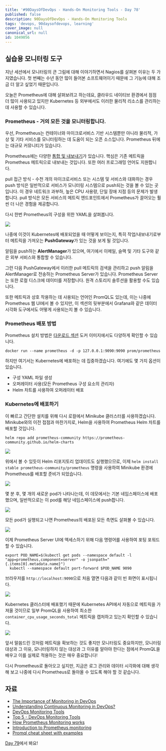 ```yaml
---
title: '#90DaysOfDevOps - Hands-On Monitoring Tools - Day 78'
published: false
description: 90DaysOfDevOps - Hands-On Monitoring Tools
tags: 'devops, 90daysofdevops, learning'
cover_image: null
canonical_url: null
id: 1049056
---
```


## 실습용 모니터링 도구

지난 세션에서 모니터링의 큰 그림에 대해 이야기하면서 Nagios를 살펴본 이유는 두 가지였습니다. 첫 번째는 수년 동안 많이 들어본 소프트웨어이기 때문에 그 기능에 대해 조금 더 알고 싶었기 때문입니다.

오늘은 Prometheus에 대해 살펴보려고 하는데요, 클라우드 네이티브 환경에서 점점 더 많이 사용되고 있지만 Kubernetes 등 외부에서도 이러한 물리적 리소스를 관리하는 데 사용할 수 있습니다.

### Prometheus - 거의 모든 것을 모니터링합니다.

우선, Prometheus는 컨테이너와 마이크로서비스 기반 시스템뿐만 아니라 물리적, 가상 및 기타 서비스를 모니터링하는 데 도움이 되는 오픈 소스입니다. Prometheus 뒤에는 대규모 커뮤니티가 있습니다.

Prometheus에는 다양한 [통합 및 내보내기](https://prometheus.io/docs/instrumenting/exporters/)가 있습니다. 핵심은 기존 메트릭을 Prometheus 메트릭으로 내보내는 것입니다. 또한 여러 프로그래밍 언어도 지원합니다.

pull 접근 방식 - 수천 개의 마이크로서비스 또는 시스템 및 서비스와 대화하는 경우 push 방식은 일반적으로 서비스가 모니터링 시스템으로 push되는 것을 볼 수 있는 곳입니다. 이 경우 네트워크 과부하, 높은 CPU 사용량, 단일 장애 지점 등의 문제가 발생합니다. pull 방식은 모든 서비스의 메트릭 엔드포인트에서 Prometheus가 끌어오는 훨씬 더 나은 경험을 제공합니다.

다시 한번 Prometheus의 구성을 위한 YAML을 살펴봅니다.

![](/2022/Days/Images/Day78_Monitoring7.png)

나중에 이것이 Kubernetes에 배포되었을 때 어떻게 보이는지, 특히 작업/내보내기로부터 메트릭을 가져오는 **PushGateway**가 있는 것을 보게 될 것입니다.

알림을 push하는 **AlertManager**가 있으며, 여기에서 이메일, 슬랙 및 기타 도구와 같은 외부 서비스와 통합할 수 있습니다.

그런 다음 PushGateway에서 이러한 pull 메트릭의 검색을 관리하고 push 알림을 AlertManager로 전송하는 Prometheus Server가 있습니다. Prometheus Server는 또한 로컬 디스크에 데이터를 저장합니다. 원격 스토리지 솔루션을 활용할 수도 있습니다.

또한 메트릭과 상호 작용하는 데 사용되는 언어인 PromQL도 있는데, 이는 나중에 Prometheus 웹 UI에서 볼 수 있지만, 이 섹션의 뒷부분에서 Grafana와 같은 데이터 시각화 도구에서도 어떻게 사용되는지 볼 수 있습니다.

### Prometheus 배포 방법

Prometheus 설치 방법은 [다운로드 섹션](https://prometheus.io/download/) 도커 이미지에서도 다양하게 확인할 수 있습니다.

`docker run --name prometheus -d -p 127.0.0.1:9090:9090 prom/prometheus`

하지만 여기서는 Kubernetes에 배포하는 데 집중하겠습니다. 여기에도 몇 가지 옵션이 있습니다.

- 구성 YAML 파일 생성
- 오퍼레이터 사용(모든 Prometheus 구성 요소의 관리자)
- Helm 차트를 사용하여 오퍼레이터 배포

### Kubernetes에 배포하기

이 빠르고 간단한 설치를 위해 다시 로컬에서 Minikube 클러스터를 사용하겠습니다. Minikube와의 이전 접점과 마찬가지로, Helm을 사용하여 Prometheus Helm 차트를 배포할 것입니다.

`helm repo add prometheus-community https://prometheus-community.github.io/helm-charts`

![](/2022/Days/Images/Day78_Monitoring1.png)

위에서 볼 수 있듯이 Helm 리포지토리 업데이트도 실행했으므로, 이제 `helm install stable prometheus-community/prometheus` 명령을 사용하여 Minikube 환경에 Prometheus를 배포할 준비가 되었습니다.

![](/2022/Days/Images/Day78_Monitoring2.png)

몇 분 후, 몇 개의 새로운 pod가 나타나는데, 이 데모에서는 기본 네임스페이스에 배포했으며, 일반적으로는 이 pod를 해당 네임스페이스에 push합니다.

![](/2022/Days/Images/Day78_Monitoring3.png)

모든 pod가 실행되고 나면 Prometheus의 배포된 모든 측면도 살펴볼 수 있습니다.

![](/2022/Days/Images/Day78_Monitoring4.png)

이제 Prometheus Server UI에 액세스하기 위해 다음 명령어를 사용하여 포팅 포워드할 수 있습니다.

```Shell
export POD_NAME=$(kubectl get pods --namespace default -l "app=prometheus,component=server" -o jsonpath="{.items[0].metadata.name}")
  kubectl --namespace default port-forward $POD_NAME 9090
```

브라우저를 `http://localhost:9090`으로 처음 열면 다음과 같이 빈 화면이 표시됩니다.

![](/2022/Days/Images/Day78_Monitoring5.png)

Kubernetes 클러스터에 배포했기 때문에 Kubernetes API에서 자동으로 메트릭을 가져올 것이므로 일부 PromQL을 사용하여 최소한 `container_cpu_usage_seconds_total` 메트릭을 캡처하고 있는지 확인할 수 있습니다.

![](/2022/Days/Images/Day78_Monitoring6.png)

앞서 말씀드린 것처럼 메트릭을 확보하는 것도 좋지만 모니터링도 중요하지만, 모니터링 대상과 그 이유, 모니터링하지 않는 대상과 그 이유를 알아야 한다는 점에서 PromQL을 배우고 이를 실제로 적용하는 것은 매우 중요합니다!

다시 Prometheus로 돌아오고 싶지만, 지금은 로그 관리와 데이터 시각화에 대해 생각해 보고 나중에 다시 Prometheus로 돌아올 수 있도록 해야 할 것 같습니다.

## 자료

- [The Importance of Monitoring in DevOps](https://www.devopsonline.co.uk/the-importance-of-monitoring-in-devops/)
- [Understanding Continuous Monitoring in DevOps?](https://medium.com/devopscurry/understanding-continuous-monitoring-in-devops-f6695b004e3b)
- [DevOps Monitoring Tools](https://www.youtube.com/watch?v=Zu53QQuYqJ0)
- [Top 5 - DevOps Monitoring Tools](https://www.youtube.com/watch?v=4t71iv_9t_4)
- [How Prometheus Monitoring works](https://www.youtube.com/watch?v=h4Sl21AKiDg)
- [Introduction to Prometheus monitoring](https://www.youtube.com/watch?v=5o37CGlNLr8)
- [Promql cheat sheet with examples](https://www.containiq.com/post/promql-cheat-sheet-with-examples)

[Day 79](day79.md)에서 봐요!
